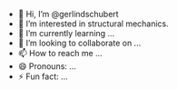 - 👋 Hi, I’m @gerlindschubert
- 👀 I’m interested in structural mechanics.
- 🌱 I’m currently learning  ...
- 💞️ I’m looking to collaborate on ...
- 📫 How to reach me ...
- 😄 Pronouns: ...
- ⚡ Fun fact: ...

<!---
gerlindschubert/gerlindschubert is a ✨ special ✨ repository because its `README.md` (this file) appears on your GitHub profile.
You can click the Preview link to take a look at your changes.
--->
